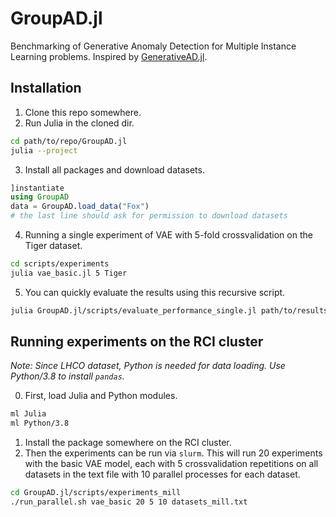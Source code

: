 # GroupAD.jl
Benchmarking of Generative Anomaly Detection for Multiple Instance Learning problems. Inspired by [GenerativeAD.jl](https://github.com/aicenter/GenerativeAD.jl).

## Installation

1. Clone this repo somewhere.
2. Run Julia in the cloned dir.
```bash
cd path/to/repo/GroupAD.jl
julia --project
```
3. Install all packages and download datasets.
```julia
]instantiate
using GroupAD
data = GroupAD.load_data("Fox")
# the last line should ask for permission to download datasets
```
4. Running a single experiment of VAE with 5-fold crossvalidation on the Tiger dataset.
```bash
cd scripts/experiments
julia vae_basic.jl 5 Tiger
```
5. You can quickly evaluate the results using this recursive script.
```bash
julia GroupAD.jl/scripts/evaluate_performance_single.jl path/to/results
```

## Running experiments on the RCI cluster

*Note: Since LHCO dataset, Python is needed for data loading. Use Python/3.8 to install `pandas`.*

0. First, load Julia and Python modules.
```bash
ml Julia
ml Python/3.8
```
1. Install the package somewhere on the RCI cluster.
2. Then the experiments can be run via `slurm`. This will run 20 experiments with the basic VAE model, each with 5 crossvalidation repetitions on all datasets in the text file with 10 parallel processes for each dataset.
```bash
cd GroupAD.jl/scripts/experiments_mill
./run_parallel.sh vae_basic 20 5 10 datasets_mill.txt
```
